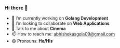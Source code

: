 ### Hi there 👋

- 🔭 I’m currently working on **Golang Development**
- 👯 I’m looking to collaborate on **Web Applications**
- 💬 Talk to me about **Cinema**
- 📫 How to reach me: [abhishekasgola09@gmail.com](abhishekasgola09@gmail.com/)
- 😄 Pronouns: **He/His**
